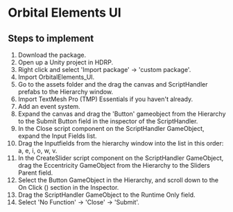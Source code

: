 # Orbital Elements UI

## Steps to implement
1. Download the package.
2. Open up a Unity project in HDRP.
3. Right click and select 'Import package' -> 'custom package'.
4. Import OrbitalElements_UI.
5. Go to the assets folder and the drag the canvas and ScriptHandler prefabs to the Hierarchy window.
6. Import TextMesh Pro (TMP) Essentials if you haven't already.
7. Add an event system.
8. Expand the canvas and drag the 'Button' gameobject from the Hierarchy to the Submit Button field in the inspector of the ScriptHandler.
9. In the Close script component on the ScriptHandler GameObject, expand the Input Fields list.
10. Drag the Inputfields from the hierarchy window into the list in this order: a, e, i, o, w, v.
11. In the CreateSlider script component on the ScriptHandler GameObject, drag the Eccentricity GameObject from the Hierarchy to the Sliders Parent field.
12. Select the Button GameObject in the Hierarchy, and scroll down to the On Click () section in the Inspector.
13. Drag the ScriptHandler GameObject to the Runtime Only field.
14. Select 'No Function' -> 'Close' -> 'Submit'.
